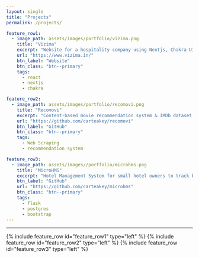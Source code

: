 ```yaml
---
layout: single
title: "Projects"
permalink: /projects/

feature_row1:
  - image_path: assets/images/portfolio/vizima.png
    title: "Vizima"
    excerpt: "Website for a hospitality company using Nextjs, Chakra UI & Typescript."
    url: "https://www.vizima.in/"
    btn_label: "Website"
    btn_class: "btn--primary"
    tags:
      - react
      - nextjs
      - chakra

feature_row2:
  - image_path: assets/images/portfolio/recomovi.png
    title: "Recomovi"
    excerpt: "Content-based movie recommendation system & IMDb dataset generator written in Python."
    url: "https://github.com/carteakey/recomovi"
    btn_label: "GitHub"
    btn_class: "btn--primary"
    tags:
      - Web Scraping
      - recommendation system

feature_row3:
  - image_path: assets/images//portfolio/microhms.png
    title: "MicroHMS"
    excerpt: "Hotel Management System for small hotel owners to track bookings and generate professional looking invoices."
    btn_label: "GitHub"
    url: "https://github.com/carteakey/microhms"
    btn_class: "btn--primary"
    tags:
      - flask
      - postgres
      - bootstrap
---
```


---
{% include feature_row id="feature_row1" type="left" %}
{% include feature_row id="feature_row2" type="left" %}
{% include feature_row id="feature_row3" type="left" %}
